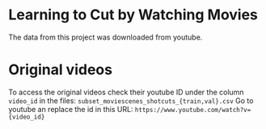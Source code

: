 # Learning to Cut by Watching Movies 

The data from this project was downloaded from youtube.

# Original videos

To access the original videos check their youtube ID under the column `video_id` in the files: `subset_moviescenes_shotcuts_{train,val}.csv`
Go to youtube an replace the id in this URL: `https://www.youtube.com/watch?v={video_id}`

